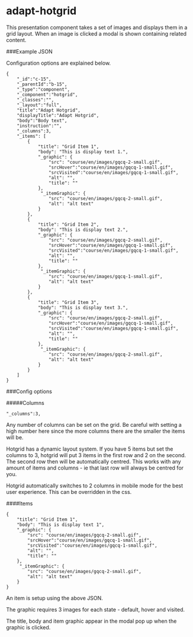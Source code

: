 adapt-hotgrid
===========

This presentation component takes a set of images and displays them in a grid layout. When an image is clicked a modal is shown containing related content.

###Example JSON

Configuration options are explained below.

```
{
    "_id":"c-15",
    "_parentId":"b-15",
    "_type":"component",
    "_component":"hotgrid",
    "_classes":"",
    "_layout":"full",
    "title":"Adapt Hotgrid",
    "displayTitle":"Adapt Hotgrid",
    "body":"Body text",
    "instruction":"",
    "_columns":3,
    "_items": [
        {
            "title": "Grid Item 1",
            "body": "This is display text 1.",
            "_graphic": {
                "src": "course/en/images/gqcq-2-small.gif",
                "srcHover":"course/en/images/gqcq-1-small.gif",
                "srcVisited":"course/en/images/gqcq-1-small.gif",
                "alt": "",
                "title": ""
            },
             "_itemGraphic": {
                "src": "course/en/images/gqcq-2-small.gif",
                "alt": "alt text"
            }
        },
        {
            "title": "Grid Item 2",
            "body": "This is display text 2.",
            "_graphic": {
                "src": "course/en/images/gqcq-2-small.gif",
                "srcHover":"course/en/images/gqcq-1-small.gif",
                "srcVisited":"course/en/images/gqcq-1-small.gif",
                "alt": "",
                "title": ""
            },
             "_itemGraphic": {
                "src": "course/en/images/gqcq-1-small.gif",
                "alt": "alt text"
            }
        },
        {
            "title": "Grid Item 3",
            "body": "This is display text 3.",
            "_graphic": {
                "src": "course/en/images/gqcq-2-small.gif",
                "srcHover":"course/en/images/gqcq-1-small.gif",
                "srcVisited":"course/en/images/gqcq-1-small.gif",
                "alt": "",
                "title": ""
            },
             "_itemGraphic": {
                "src": "course/en/images/gqcq-2-small.gif",
                "alt": "alt text"
            }
        }
    ]
}
```

###Config options

#####Columns

```
"_columns":3,
```

Any number of columns can be set on the grid. Be careful with setting a high number here since the more columns there are the smaller the items will be.

Hotgrid has a dynamic layout system. If you have 5 items but set the columns to 3, hotgrid will put 3 items in the first row and 2 on the second. The second row then will be automatically centred. This works with any amount of items and columns - ie that last row will always be centred for you. 

Hotgrid automatically switches to 2 columns in mobile mode for the best user experience. This can be overridden in the css.

####Items

```
{
    "title": "Grid Item 1",
    "body": "This is display text 1",
    "_graphic": {
        "src": "course/en/images/gqcq-2-small.gif",
        "srcHover":"course/en/images/gqcq-1-small.gif",
        "srcVisited":"course/en/images/gqcq-1-small.gif",
        "alt": "",
        "title": ""
    },
     "_itemGraphic": {
        "src": "course/en/images/gqcq-2-small.gif",
        "alt": "alt text"
    }
}
```

An item is setup using the above JSON.

The graphic requires 3 images for each state - default, hover and visited.

The title, body and item graphic appear in the modal pop up when the graphic is clicked.
